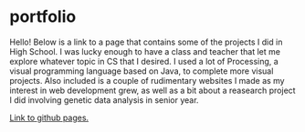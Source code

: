 # portfolio

Hello! Below is a link to a page that contains some of the projects I did in High School. I was lucky enough to have a class and teacher that let me explore whatever topic in CS that I desired. I used a lot of Processing, a visual programming language based on Java, to complete more visual projects. Also included is a couple of rudimentary websites I made as my interest in web development grew, as well as a bit about a reasearch project I did involving genetic data analysis in senior year.


[Link to github pages.]([https://emmaemgh.github.io/high-school-CS-portfolio/])
